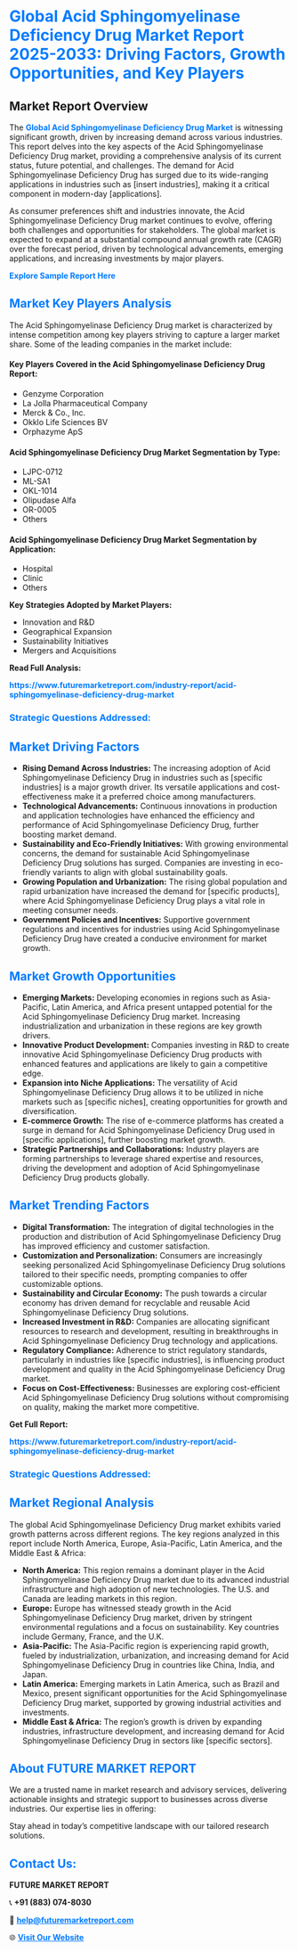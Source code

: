 <h1 style="color: #007BFF;">Global Acid Sphingomyelinase Deficiency Drug Market Report 2025-2033: Driving Factors, Growth Opportunities, and Key Players</h1>

<section id="overview">
<h2>Market Report Overview</h2>
<p>The <a href="https://www.futuremarketreport.com/industry-report/acid-sphingomyelinase-deficiency-drug-market" style="color: #007BFF; text-decoration: none;"><strong>Global Acid Sphingomyelinase Deficiency Drug Market</strong></a> is witnessing significant growth, driven by increasing demand across various industries. This report delves into the key aspects of the Acid Sphingomyelinase Deficiency Drug market, providing a comprehensive analysis of its current status, future potential, and challenges. The demand for Acid Sphingomyelinase Deficiency Drug has surged due to its wide-ranging applications in industries such as [insert industries], making it a critical component in modern-day [applications].</p>
<p>As consumer preferences shift and industries innovate, the Acid Sphingomyelinase Deficiency Drug market continues to evolve, offering both challenges and opportunities for stakeholders. The global market is expected to expand at a substantial compound annual growth rate (CAGR) over the forecast period, driven by technological advancements, emerging applications, and increasing investments by major players.</p>
</section>

<section id="overview">
<p><a href="https://www.futuremarketreport.com/request-sample/reportId=85064" style="color: #007BFF; text-decoration: none;"><strong>Explore Sample Report Here</strong></a></p>
</section>

<section id="key-players">
<h2 style="color: #007BFF;">Market Key Players Analysis</h2>
<p>The Acid Sphingomyelinase Deficiency Drug market is characterized by intense competition among key players striving to capture a larger market share. Some of the leading companies in the market include:</p>
<h4>Key Players Covered in the Acid Sphingomyelinase Deficiency Drug Report:</h4>
<ul><li>Genzyme Corporation</li><li>La Jolla Pharmaceutical Company</li><li>Merck &amp; Co., Inc.</li><li>Okklo Life Sciences BV</li><li>Orphazyme ApS</li></ul>
<h4>Acid Sphingomyelinase Deficiency Drug Market Segmentation by Type:</h4>
<ul><li>LJPC-0712</li><li>ML-SA1</li><li>OKL-1014</li><li>Olipudase Alfa</li><li>OR-0005</li><li>Others</li></ul>

<h4>Acid Sphingomyelinase Deficiency Drug Market Segmentation by Application:</h4>
<ul><li>Hospital</li><li>Clinic</li><li>Others</li></ul>
<p><strong>Key Strategies Adopted by Market Players:</strong></p>
<ul>
<li>Innovation and R&D</li>
<li>Geographical Expansion</li>
<li>Sustainability Initiatives</li>
<li>Mergers and Acquisitions</li>
</ul>
</section>

<section>
<p><strong>Read Full Analysis: </strong></p><a href="https://www.futuremarketreport.com/industry-report/acid-sphingomyelinase-deficiency-drug-market" style="color: #007BFF; text-decoration: none;"><strong>https://www.futuremarketreport.com/industry-report/acid-sphingomyelinase-deficiency-drug-market</strong></a>
<h3 style="color: #007BFF;">Strategic Questions Addressed:</h3>
</section>

<section id="driving-factors">
<h2 style="color: #007BFF;">Market Driving Factors</h2>
<ul>
<li><strong>Rising Demand Across Industries:</strong> The increasing adoption of Acid Sphingomyelinase Deficiency Drug in industries such as [specific industries] is a major growth driver. Its versatile applications and cost-effectiveness make it a preferred choice among manufacturers.</li>
<li><strong>Technological Advancements:</strong> Continuous innovations in production and application technologies have enhanced the efficiency and performance of Acid Sphingomyelinase Deficiency Drug, further boosting market demand.</li>
<li><strong>Sustainability and Eco-Friendly Initiatives:</strong> With growing environmental concerns, the demand for sustainable Acid Sphingomyelinase Deficiency Drug solutions has surged. Companies are investing in eco-friendly variants to align with global sustainability goals.</li>
<li><strong>Growing Population and Urbanization:</strong> The rising global population and rapid urbanization have increased the demand for [specific products], where Acid Sphingomyelinase Deficiency Drug plays a vital role in meeting consumer needs.</li>
<li><strong>Government Policies and Incentives:</strong> Supportive government regulations and incentives for industries using Acid Sphingomyelinase Deficiency Drug have created a conducive environment for market growth.</li>
</ul>
</section>

<section id="growth-opportunities">
<h2 style="color: #007BFF;">Market Growth Opportunities</h2>
<ul>
<li><strong>Emerging Markets:</strong> Developing economies in regions such as Asia-Pacific, Latin America, and Africa present untapped potential for the Acid Sphingomyelinase Deficiency Drug market. Increasing industrialization and urbanization in these regions are key growth drivers.</li>
<li><strong>Innovative Product Development:</strong> Companies investing in R&D to create innovative Acid Sphingomyelinase Deficiency Drug products with enhanced features and applications are likely to gain a competitive edge.</li>
<li><strong>Expansion into Niche Applications:</strong> The versatility of Acid Sphingomyelinase Deficiency Drug allows it to be utilized in niche markets such as [specific niches], creating opportunities for growth and diversification.</li>
<li><strong>E-commerce Growth:</strong> The rise of e-commerce platforms has created a surge in demand for Acid Sphingomyelinase Deficiency Drug used in [specific applications], further boosting market growth.</li>
<li><strong>Strategic Partnerships and Collaborations:</strong> Industry players are forming partnerships to leverage shared expertise and resources, driving the development and adoption of Acid Sphingomyelinase Deficiency Drug products globally.</li>
</ul>
</section>

<section id="trending-factors">
<h2 style="color: #007BFF;">Market Trending Factors</h2>
<ul>
<li><strong>Digital Transformation:</strong> The integration of digital technologies in the production and distribution of Acid Sphingomyelinase Deficiency Drug has improved efficiency and customer satisfaction.</li>
<li><strong>Customization and Personalization:</strong> Consumers are increasingly seeking personalized Acid Sphingomyelinase Deficiency Drug solutions tailored to their specific needs, prompting companies to offer customizable options.</li>
<li><strong>Sustainability and Circular Economy:</strong> The push towards a circular economy has driven demand for recyclable and reusable Acid Sphingomyelinase Deficiency Drug solutions.</li>
<li><strong>Increased Investment in R&D:</strong> Companies are allocating significant resources to research and development, resulting in breakthroughs in Acid Sphingomyelinase Deficiency Drug technology and applications.</li>
<li><strong>Regulatory Compliance:</strong> Adherence to strict regulatory standards, particularly in industries like [specific industries], is influencing product development and quality in the Acid Sphingomyelinase Deficiency Drug market.</li>
<li><strong>Focus on Cost-Effectiveness:</strong> Businesses are exploring cost-efficient Acid Sphingomyelinase Deficiency Drug solutions without compromising on quality, making the market more competitive.</li>
</ul>
</section>

<section>
<p><strong>Get Full Report: </strong></p><a href="https://www.futuremarketreport.com/industry-report/acid-sphingomyelinase-deficiency-drug-market" style="color: #007BFF; text-decoration: none;"><strong>https://www.futuremarketreport.com/industry-report/acid-sphingomyelinase-deficiency-drug-market</strong></a>
<h3 style="color: #007BFF;">Strategic Questions Addressed:</h3>
</section>


<section id="regional-analysis">
<h2 style="color: #007BFF;">Market Regional Analysis</h2>
<p>The global Acid Sphingomyelinase Deficiency Drug market exhibits varied growth patterns across different regions. The key regions analyzed in this report include North America, Europe, Asia-Pacific, Latin America, and the Middle East & Africa:</p>
<ul>
<li><strong>North America:</strong> This region remains a dominant player in the Acid Sphingomyelinase Deficiency Drug market due to its advanced industrial infrastructure and high adoption of new technologies. The U.S. and Canada are leading markets in this region.</li>
<li><strong>Europe:</strong> Europe has witnessed steady growth in the Acid Sphingomyelinase Deficiency Drug market, driven by stringent environmental regulations and a focus on sustainability. Key countries include Germany, France, and the U.K.</li>
<li><strong>Asia-Pacific:</strong> The Asia-Pacific region is experiencing rapid growth, fueled by industrialization, urbanization, and increasing demand for Acid Sphingomyelinase Deficiency Drug in countries like China, India, and Japan.</li>
<li><strong>Latin America:</strong> Emerging markets in Latin America, such as Brazil and Mexico, present significant opportunities for the Acid Sphingomyelinase Deficiency Drug market, supported by growing industrial activities and investments.</li>
<li><strong>Middle East & Africa:</strong> The region’s growth is driven by expanding industries, infrastructure development, and increasing demand for Acid Sphingomyelinase Deficiency Drug in sectors like [specific sectors].</li>
</ul>
</section>

<footer>
<h2 style="color: #007BFF;">About FUTURE MARKET REPORT</h2>
<p>We are a trusted name in market research and advisory services, delivering actionable insights and strategic support to businesses across diverse industries. Our expertise lies in offering:</p>

<p>Stay ahead in today’s competitive landscape with our tailored research solutions.</p>

<h2 style="color: #007BFF;">Contact Us:</h2>
<p><strong>FUTURE MARKET REPORT</strong></p>
<p>📞 <strong>+91 (883) 074-8030</strong></p>
<p>📧 <strong><a href="mailto:help@futuremarketreport.com" style="color: #007BFF;">help@futuremarketreport.com</a></strong></p>
<p>🌐 <strong><a href="https://www.futuremarketreport.com/" style="color: #007BFF;">Visit Our Website</a></strong></p>
</footer>
